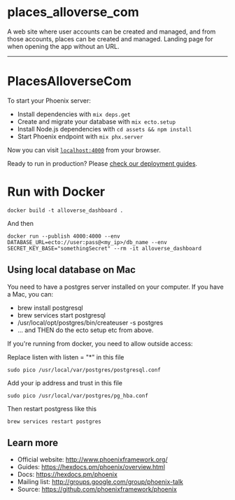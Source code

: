 # places_alloverse_com
A web site where user accounts can be created and managed, and from those accounts, places can be created and managed. Landing page for when opening the app without an URL.

---

# PlacesAlloverseCom

To start your Phoenix server:

  * Install dependencies with `mix deps.get`
  * Create and migrate your database with `mix ecto.setup`
  * Install Node.js dependencies with `cd assets && npm install`
  * Start Phoenix endpoint with `mix phx.server`

Now you can visit [`localhost:4000`](http://localhost:4000) from your browser.

Ready to run in production? Please [check our deployment guides](https://hexdocs.pm/phoenix/deployment.html).

# Run with Docker

`docker build -t alloverse_dashboard .`

And then

`docker run --publish 4000:4000 --env DATABASE_URL=ecto://user:pass@<my_ip>/db_name --env SECRET_KEY_BASE="somethingSecret" --rm -it alloverse_dashboard`

## Using local database on Mac

You need to have a postgres server installed on your computer. If you have a Mac, you can:

* brew install postgresql
* brew services start postgresql
* /usr/local/opt/postgres/bin/createuser -s postgres
* ... and THEN do the ecto setup etc from above.

If you're running from docker, you need to allow outside access:

Replace listen with listen = "*" in this file

`sudo pico /usr/local/var/postgres/postgresql.conf`

Add your ip address and trust in this file

`sudo pico /usr/local/var/postgres/pg_hba.conf`

Then restart postgress like this

`brew services restart postgres`


## Learn more

  * Official website: http://www.phoenixframework.org/
  * Guides: https://hexdocs.pm/phoenix/overview.html
  * Docs: https://hexdocs.pm/phoenix
  * Mailing list: http://groups.google.com/group/phoenix-talk
  * Source: https://github.com/phoenixframework/phoenix

